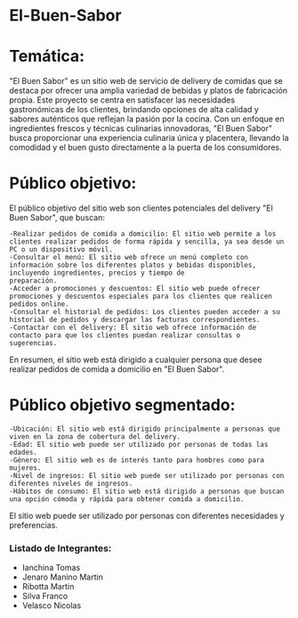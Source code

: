 # El-Buen-Sabor
# Temática:

"El Buen Sabor" es un sitio web de servicio de delivery de comidas que se destaca por ofrecer una amplia variedad de bebidas y platos de fabricación propia. Este proyecto se centra en satisfacer las necesidades gastronómicas de los clientes, brindando opciones de alta calidad y sabores auténticos que reflejan la pasión por la cocina. Con un enfoque en ingredientes frescos y técnicas culinarias innovadoras, "El Buen Sabor" busca proporcionar una experiencia culinaria única y placentera, llevando la comodidad y el buen gusto directamente a la puerta de los consumidores.

# Público objetivo:
El público objetivo del sitio web son clientes potenciales del delivery "El Buen Sabor", que buscan:

    -Realizar pedidos de comida a domicilio: El sitio web permite a los clientes realizar pedidos de forma rápida y sencilla, ya sea desde un PC o un dispositivo móvil.
    -Consultar el menú: El sitio web ofrece un menú completo con información sobre los diferentes platos y bebidas disponibles, incluyendo ingredientes, precios y tiempo de                          preparación.
    -Acceder a promociones y descuentos: El sitio web puede ofrecer promociones y descuentos especiales para los clientes que realicen pedidos online.
    -Consultar el historial de pedidos: Los clientes pueden acceder a su historial de pedidos y descargar las facturas correspondientes.
    -Contactar con el delivery: El sitio web ofrece información de contacto para que los clientes puedan realizar consultas o sugerencias.

En resumen, el sitio web está dirigido a cualquier persona que desee realizar pedidos de comida a domicilio en "El Buen Sabor".

# Público objetivo segmentado:

    -Ubicación: El sitio web está dirigido principalmente a personas que viven en la zona de cobertura del delivery.
    -Edad: El sitio web puede ser utilizado por personas de todas las edades.
    -Género: El sitio web es de interés tanto para hombres como para mujeres.
    -Nivel de ingresos: El sitio web puede ser utilizado por personas con diferentes niveles de ingresos.
    -Hábitos de consumo: El sitio web está dirigido a personas que buscan una opción cómoda y rápida para obtener comida a domicilio.
    
El sitio web puede ser utilizado por personas con diferentes necesidades y preferencias.

### Listado de Integrantes:
- Ianchina Tomas
- Jenaro Manino Martin
- Ribotta Martin
- Silva Franco
- Velasco Nicolas
  
